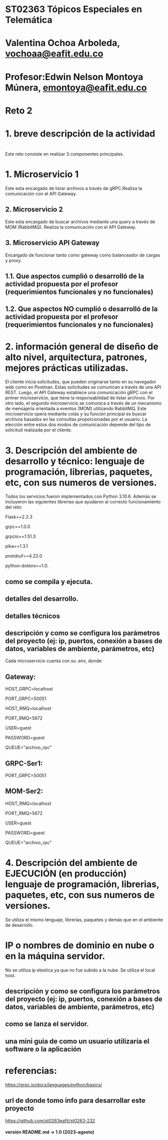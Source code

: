 # ST02363 Tópicos Especiales en Telemática
#
# Valentina Ochoa Arboleda, vochoaa@eafit.edu.co
#
# Profesor:Edwin Nelson Montoya Múnera, emontoya@eafit.edu.co
#
# 
# Reto 2
#
# 1. breve descripción de la actividad
#
  Este  reto consiste en realizar 3 componentes principales.
  # 1. Microservicio 1
  Este esta encargado de listar archivos a través de gRPC.Realiza la comunicación con el API Gateway.
  ## 2. Microservicio 2
  Este esta encargado de buscar archivos mediante una query a través de MOM (RabbitMQ). Realiza la comunicación con el API Gateway.
  ## 3. Microservicio API Gateway
  Encargado de funcionar tanto como gateway como balanceador de cargas y proxy.
## 1.1. Que aspectos cumplió o desarrolló de la actividad propuesta por el profesor (requerimientos funcionales y no funcionales)

## 1.2. Que aspectos NO cumplió o desarrolló de la actividad propuesta por el profesor (requerimientos funcionales y no funcionales)

# 2. información general de diseño de alto nivel, arquitectura, patrones, mejores prácticas utilizadas.
El cliente inicia solicitudes, que pueden originarse tanto en su navegador web como en Postman. Estas solicitudes se comunican a través de una API REST. Luego, el API Gateway establece una comunicación gRPC con el primer microservicio, que tiene la responsabilidad de listar archivos. Por otro lado, el segundo microservicio se comunica a través de un mecanismo de mensajería orientada a eventos (MOM) utilizando RabbitMQ. Este microservicio opera mediante colas y su función principal es buscar archivos basados en las consultas proporcionadas por el usuario. La elección entre estos dos modos de comunicación depende del tipo de solicitud realizada por el cliente.

# 3. Descripción del ambiente de desarrollo y técnico: lenguaje de programación, librerias, paquetes, etc, con sus numeros de versiones.
Todos los servicios fueron implementados con Python 3.10.6. Además se incluyeron las siguientes librerías que ayudaron al correcto funcionamiento del reto: 

  Flask==2.2.3
  
  grpc==1.0.0
  
  grpcio==1.51.3
  
  pika==1.3.1
  
  protobuf==4.22.0
  
  python-dotenv==1.0.

## como se compila y ejecuta.
## detalles del desarrollo.
## detalles técnicos
## descripción y como se configura los parámetros del proyecto (ej: ip, puertos, conexión a bases de datos, variables de ambiente, parámetros, etc)
Cada microservicio cuenta con su .env, donde:
## Gateway:
HOST_GRPC=localhost

PORT_GRPC=50051

HOST_RMQ=localhost

PORT_RMQ=5672

USER=guest

PASSWORD=guest

QUEUE="archivo_rpc"

## GRPC-Ser1:
PORT_GRPC=50051
## MOM-Ser2:
HOST_RMQ=localhost

PORT_RMQ=5672

USER=guest

PASSWORD=guest

QUEUE="archivo_rpc"
 
# 4. Descripción del ambiente de EJECUCIÓN (en producción) lenguaje de programación, librerias, paquetes, etc, con sus numeros de versiones.
Se utiliza el mismo lenguaje, librerías, paquetes y demás que en el ambiente de desarrollo.

# IP o nombres de dominio en nube o en la máquina servidor.
No se utiliza ip elestica ya que no fue subido a la nube. 
Se utiliza el local host.
## descripción y como se configura los parámetros del proyecto (ej: ip, puertos, conexión a bases de datos, variables de ambiente, parámetros, etc)

## como se lanza el servidor.

## una mini guia de como un usuario utilizaría el software o la aplicación

# referencias:
https://grpc.io/docs/languages/python/basics/
## url de donde tomo info para desarrollar este proyecto
https://github.com/st0263eafit/st0263-232
#### versión README.md -> 1.0 (2023-agosto)
